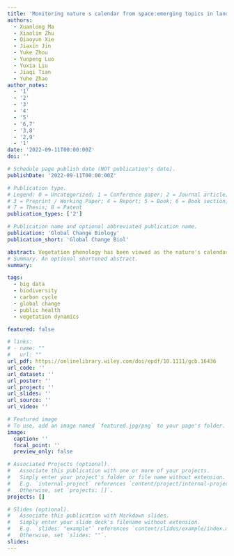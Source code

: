 ```yaml
---
title: 'Monitoring nature s calendar from space:emerging topics in land surface phenology and associated opportunities for science applications'
authors:
  - Xuanlong Ma
  - Xiaolin Zhu
  - Qiaoyun Xie
  - Jiaxin Jin
  - Yuke Zhou
  - Yunpeng Luo
  - Yuxia Liu
  - Jiaqi Tian
  - Yuhe Zhao 
author_notes:
  - '1'
  - '2'
  - '3'
  - '4'
  - '5'
  - '6,7'
  - '3,8'
  - '2,9'
  - '1'
date: '2022-09-11T00:00:00Z'
doi: ''

# Schedule page publish date (NOT publication's date).
publishDate: '2022-09-11T00:00:00Z'

# Publication type.
# Legend: 0 = Uncategorized; 1 = Conference paper; 2 = Journal article;
# 3 = Preprint / Working Paper; 4 = Report; 5 = Book; 6 = Book section;
# 7 = Thesis; 8 = Patent
publication_types: ['2']

# Publication name and optional abbreviated publication name.
publication: 'Global Change Biology'
publication_short: 'Global Change Biol'

abstract: Vegetation phenology has been viewed as the nature's calendar and an integrative in-dicator of plant-climate interactions. The correct representation of vegetation phenol-ogy is important for models to accurately simulate the exchange of carbon, water, and energy between the vegetated land surface and the atmosphere. Remote sensing has advanced the monitoring of vegetation phenology by providing spatially and temporally continuous data that together with conventional ground observations offers a unique contribution to our knowledge about the environmental impact on ecosystems as well as the ecological adaptations and feedback to global climate change. Land surface phe-nology (LSP) is defined as the use of satellites to monitor seasonal dynamics in vegetated land surfaces and to estimate phenological transition dates. LSP, as an interdisciplinary subject among remote sensing, ecology, and biometeorology, has undergone rapid de-velopment over the past few decades. Recent advances in sensor technologies, as well as data fusion techniques, have enabled novel phenology retrieval algorithms that re-fine phenology details at even higher spatiotemporal resolutions, providing new insights into ecosystem dynamics. As such, here we summarize the recent advances in LSP and the associated opportunities for science applications. We focus on the remaining chal-lenges, promising techniques, and emerging topics that together we believe will truly form the very frontier of the global LSP research field.
# Summary. An optional shortened abstract.
summary: 

tags:
  - big data
  - biodiversity
  - carbon cycle
  - global change
  - public health
  - vegetation dynamics

featured: false

# links:
# - name: ""
#   url: ""
url_pdf: https://onlinelibrary.wiley.com/doi/epdf/10.1111/gcb.16436
url_code: ''
url_dataset: ''
url_poster: ''
url_project: ''
url_slides: ''
url_source: ''
url_video: ''

# Featured image
# To use, add an image named `featured.jpg/png` to your page's folder.
image:
  caption: ''
  focal_point: ''
  preview_only: false

# Associated Projects (optional).
#   Associate this publication with one or more of your projects.
#   Simply enter your project's folder or file name without extension.
#   E.g. `internal-project` references `content/project/internal-project/index.md`.
#   Otherwise, set `projects: []`.
projects: []

# Slides (optional).
#   Associate this publication with Markdown slides.
#   Simply enter your slide deck's filename without extension.
#   E.g. `slides: "example"` references `content/slides/example/index.md`.
#   Otherwise, set `slides: ""`.
slides:
---
```


